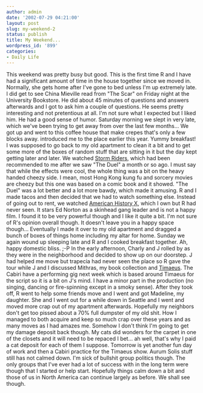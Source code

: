 ```yaml
---
author: admin
date: '2002-07-29 04:21:00'
layout: post
slug: my-weekend-2
status: publish
title: My Weekend...
wordpress_id: '899'
categories:
- Daily Life
---
```


This weekend was pretty busy but good. This is the first time R and I
have had a significant amount of time in the house together since we
moved in. Normally, she gets home after I've gone to bed unless I'm up
extremely late. I did get to see China Mieville read from "The Scar" on
Friday night at the University Bookstore. He did about 45 minutes of
questions and answers afterwards and I got to ask him a couple of
questions. He seems pretty interesting and not pretentious at all. I'm
not sure what I expected but I liked him. He had a good sense of humor.
Saturday morning we slept in very late, which we've been trying to get
away from over the last few months... We got up and went to this coffee
house that make crepes that's only a few blocks away. introduced me to
the place earlier this year. Yummy breakfast! I was supposed to go back
to my old apartment to clean it a bit and to get some more of the boxes
of random stuff that are sitting in it but the day kept getting later
and later. We watched [Storm Riders](http://us.imdb.com/Title?0165499),
which had been recommended to me after we saw "The Duel" a month or so
ago. I must say that while the effects were cool, the whole thing was a
bit on the heavy handed cheezy side. I mean, most Hong Kong kung fu and
sorcery movies are cheezy but this one was based on a comic book and it
showed. "The Duel" was a lot better and a lot more bawdy, which made it
amusing. R and I made tacos and then decided that we had to watch
something else. Instead of going out to rent, we watched [American
History X](http://us.imdb.com/Title?0120586), which I own but R had
never seen. It stars Ed Norton as a skinhead gang leader and is not a
happy film. I found it to be very powerful though and I like it quite a
bit. I'm not sure of R's opinion overall though. It doesn't leave you in
a happy space though... Eventually I made it over to my old apartment
and dragged a bunch of boxes of things home including my altar for home.
Sunday we again wound up sleeping late and R and I cooked breakfast
together. Ah, happy domestic bliss. ;-P In the early afternoon, Charly
and J rolled by as they were in the neighborhood and decided to show up
on our doorstep. J had helped me move but trapecia had never seen the
place so R gave the tour while J and I discussed Mithras, my book
collection and [Timaeus](http://classics.mit.edu/Plato/timaeus.html).
The Cabiri have a performing gig next week which is based around Timaeus
for the script so it is a bit on J's mind. I have a minor part in the
production (no singing, dancing or fire-spinning except in a smoky
sense). After they took off, R went to help some friends move and I went
and got Madeline, my daughter. She and I went out for a while down in
Seattle and I went and moved more crap out of my apartment afterwards.
Hopefully my neighbors don't get too pissed about a 70% full dumpster of
my old shit. How I managed to both acquire and keep so much crap over
these years and as many moves as I had amazes me. Somehow I don't think
I'm going to get my damage deposit back though. My cats did wonders for
the carpet in one of the closets and it will need to be repaced I bet...
ah well, that's why I paid a cat deposit for each of them I suppose.
Tomorrow is yet another fun day of work and then a Cabiri practice for
the Timaeus show. Aurum Solis stuff still has not calmed down. I'm sick
of bullshit group politics though. The only groups that I've ever had a
lot of success with in the long term were though that I started or help
start. Hopefully things calm down a bit and those of us in North America
can continue largely as before. We shall see though.
